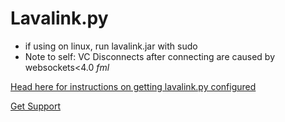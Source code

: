 # Lavalink.py

- if using on linux, run lavalink.jar with sudo
- Note to self: VC Disconnects after connecting are caused by websockets<4.0        *fml*

[Head here for instructions on getting lavalink.py configured](https://github.com/Devoxin/Lavalink.py/wiki)

[Get Support](https://discord.gg/SbJXU9s)
